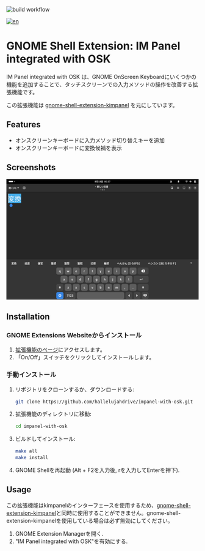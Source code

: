 ![build workflow](https://github.com/hallelujahdrive/impanel-with-osk/actions/workflows/build.yml/badge.svg)

[![en](https://img.shields.io/badge/lang-en-red.svg)](./README.md)

# GNOME Shell Extension: IM Panel integrated with OSK

IM Panel integrated with OSK は、GNOME OnScreen Keyboardにいくつかの機能を追加することで、タッチスクリーンでの入力メソッドの操作を改善する拡張機能です。

この拡張機能は [gnome-shell-extension-kimpanel](https://github.com/wengxt/gnome-shell-extension-kimpanel) を元にしています。

## Features

- オンスクリーンキーボードに入力メソッド切り替えキーを追加
- オンスクリーンキーボードに変換候補を表示

## Screenshots

<img alt="screenshot" src="docs/screenshot.png" max-width="100%" width="640px"></img>

## Installation

### GNOME Extensions Websiteからインストール
1. [拡張機能のページ](https://extensions.gnome.org/extension/7239/im-panel-integrated-with-osk/)にアクセスします。
1. 「On/Off」スイッチをクリックしてインストールします。

### 手動インストール

1. リポジトリをクローンするか、ダウンロードする:
   ```bash
   git clone https://github.com/hallelujahdrive/impanel-with-osk.git
   ```
1. 拡張機能のディレクトリに移動:
   ```bash
   cd impanel-with-osk
   ```
1. ビルドしてインストール:
   ```bash
   make all
   make install
   ```
1. GNOME Shellを再起動 (Alt + F2を入力後, rを入力してEnterを押下).

## Usage

この拡張機能はkimpanelのインターフェースを使用するため、[gnome-shell-extension-kimpanel](https://github.com/wengxt/gnome-shell-extension-kimpanel)と同時に使用することができません。gnome-shell-extension-kimpanelを使用している場合は必ず無効にしてください。

1. GNOME Extension Managerを開く.
1. "IM Panel integrated with OSK"を有効にする.
